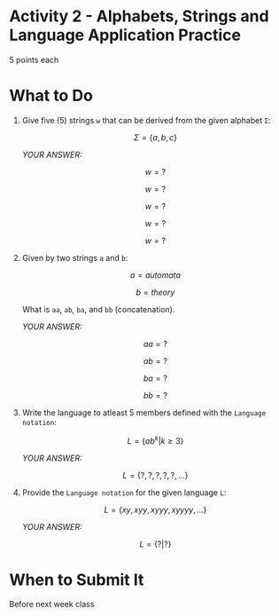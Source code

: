 # Activity 2 - Alphabets, Strings and Language Application Practice
5 points each

# What to Do
1. Give five (5) strings `w` that can be derived from the given alphabet `Σ`: 

   $$ \Sigma = \lbrace a, b, c \rbrace$$

   *YOUR ANSWER:*

   $$ w = ? $$

   $$ w = ? $$

   $$ w = ? $$
   
   $$ w = ? $$
   
   $$ w = ? $$

2. Given by two strings `a` and `b`:
   
   $$ a = automata $$
   
   $$ b = theory $$

   What is `aa`, `ab`, `ba`, and `bb` (concatenation).

   *YOUR ANSWER:*
   
   $$ aa = ? $$
   
   $$ ab = ? $$
   
   $$ ba = ? $$
   
   $$ bb = ? $$

3. Write the language to atleast 5 members defined with the `Language notation`:
   
   $$ L = \lbrace ab^k | k \geq 3 \rbrace $$

   *YOUR ANSWER:* 

   $$ L = \lbrace ?, ?, ?, ?, ?, ... \rbrace $$

4. Provide the `Language notation` for the given language `L`:
   
   $$ L = \lbrace xy, xyy, xyyy, xyyyy, ... \rbrace$$ 

   *YOUR ANSWER:*

   $$ L = \lbrace ? | ? \rbrace $$

# When to Submit It
Before next week class